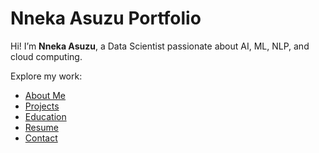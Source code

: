 # Nneka Asuzu Portfolio

Hi! I’m **Nneka Asuzu**, a Data Scientist passionate about AI, ML, NLP, and cloud computing.

Explore my work:

- [About Me](about/)
- [Projects](projects/)
- [Education](education/)
- [Resume](resume/)
- [Contact](contact/)
